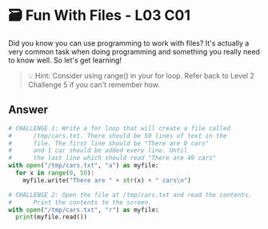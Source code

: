 # 🗃️ Fun With Files - L03 C01

Did you know you can use programming to work with files? It's actually a very common task when doing programming and something you really need to know well. So let's get learning!

> 💡 Hint: Consider using range() in your for loop. Refer back to Level 2 Challenge 5 if you can't remember how.

## Answer

```python
# CHALLENGE 1: Write a for loop that will create a file called
#      /tmp/cars.txt. There should be 50 lines of text in the
#      file. The first line should be "There are 0 cars"
#      and 1 car should be added every line. Until
#      the last line which should read "There are 49 cars"
with open("/tmp/cars.txt", "a") as myfile:
  for x in range(0, 50):
    myfile.write("There are " + str(x) + " cars\n")

# CHALLENGE 2: Open the file at /tmp/cars.txt and read the contents.
#      Print the contents to the screen.
with open("/tmp/cars.txt", "r") as myfile:
  print(myfile.read())
```
